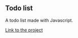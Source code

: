 ## Todo list

A todo list made with Javascript.

[Link to the project](https://vincentwings.github.io/todolist/)
